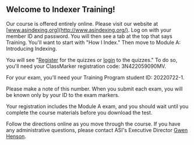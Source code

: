 ## Welcome to Indexer Training!

Our course is offered entirely online. Please visit our website at [www.asindexing.org](http://www.asindexing.org/). Log on with your member ID and password. You will then see a tab at the top that says Training. You'll want to start with "How I Index." Then move to Module A:  Introducing Indexing.

You will see "[Register](https://www.classmarker.com/register/) for the quizzes or [login](https://www.classmarker.com/) to the quizzes." To do so, you'll need your ClassMarker registration code: 3N422059090MV.

For your exam, you'll need your Training Program student ID: 20220722-1.

Please make a note of this number. When you submit each exam, you will be known only by your ID to the exam markers.

Your registration includes the Module A exam, and you should wait until you complete the course materials before you download the test.

Follow the directions online as you move through the course. If you have any administrative questions, please contact ASI's Executive Director [Gwen Henson](mailto:gwenhenson@asindexing.org).

